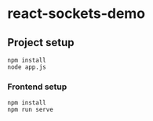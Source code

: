 # react-sockets-demo

## Project setup
```
npm install
node app.js
```

### Frontend setup
```
npm install
npm run serve
```
